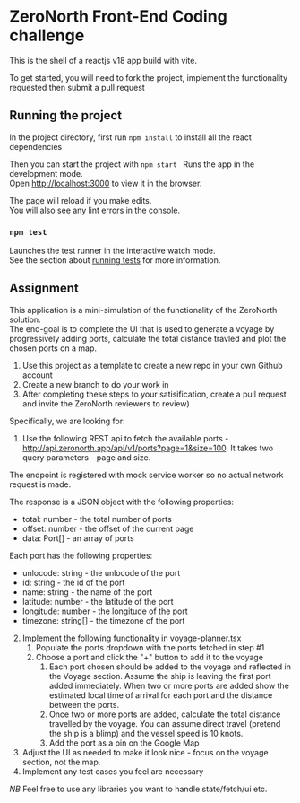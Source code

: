 # ZeroNorth Front-End Coding challenge

This is the shell of a reactjs v18 app build with vite.

To get started, you will need to fork the project, implement the functionality requested
then submit a pull request

## Running the project

In the project directory, first run `npm install` to install all the react dependencies

Then you can start the project with `npm start
`
Runs the app in the development mode.\
Open [http://localhost:3000](http://localhost:3000) to view it in the browser.

The page will reload if you make edits.\
You will also see any lint errors in the console.

### `npm test`

Launches the test runner in the interactive watch mode.\
See the section about [running tests](https://facebook.github.io/create-react-app/docs/running-tests) for more information.

## Assignment

This application is a mini-simulation of the functionality of the ZeroNorth solution.  
The end-goal is to complete the UI that is used to generate a voyage by progressively
adding ports, calculate the total distance travled and plot the chosen ports on a map.

1. Use this project as a template to create a new repo in your own Github account
2. Create a new branch to do your work in
3. After completing these steps to your satisification, create a pull request and invite the ZeroNorth reviewers to review)

Specifically, we are looking for:

1. Use the following REST api to fetch the available ports - http://api.zeronorth.app/api/v1/ports?page=1&size=100. It takes two query parameters - page and size.

The endpoint is registered with mock service worker so no actual network request is made.

The response is a JSON object with the following properties:

- total: number - the total number of ports
- offset: number - the offset of the current page
- data: Port[] - an array of ports

Each port has the following properties:

- unlocode: string - the unlocode of the port
- id: string - the id of the port
- name: string - the name of the port
- latitude: number - the latitude of the port
- longitude: number - the longitude of the port
- timezone: string[] - the timezone of the port

2. Implement the following functionality in voyage-planner.tsx
   1. Populate the ports dropdown with the ports fetched in step #1
   2. Choose a port and click the "+" button to add it to the voyage
      1. Each port chosen should be added to the voyage and reflected in the Voyage section. Assume the ship is leaving the first port added immediately. When two or more ports are added show the estimated local time of arrival for each port and the distance between the ports.
      2. Once two or more ports are added, calculate the total distance travelled by the voyage. You can assume direct travel (pretend the ship is a blimp) and the vessel speed is 10 knots.
      3. Add the port as a pin on the Google Map
3. Adjust the UI as needed to make it look nice - focus on the voyage section, not the map.
4. Implement any test cases you feel are necessary

_NB_ Feel free to use any libraries you want to handle state/fetch/ui etc.
